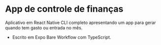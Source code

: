 # App de controle de finanças

Aplicativo em React Native CLI completo apresentando um app para gerar quando tem gasto ou entrada no mês.

- Escrito em Expo Bare Workflow com TypeScript.